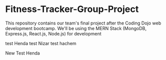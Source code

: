 # Fitness-Tracker-Group-Project
This repository contains our team's final project after the Coding Dojo web development bootcamp. We'll be using the MERN Stack (MongoDB, Express.js, React.js, Node.js) for development

test Henda
test Nizar
test hachem

New Test Henda